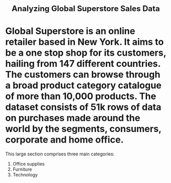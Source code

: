 <h1 align=center><font size = 5>Analyzing Global Superstore Sales Data</font></h1>

# Global Superstore is an online retailer based in New York. It aims to be a one stop shop for its customers, hailing from 147 different countries. The customers can browse through a broad product category catalogue of more than 10,000 products. The dataset consists of 51k rows of data on purchases made around the world by the segments, consumers, corporate and home office. 

This large section comprises three main categories:
1. Office supplies
2. Furniture
3. Technology
